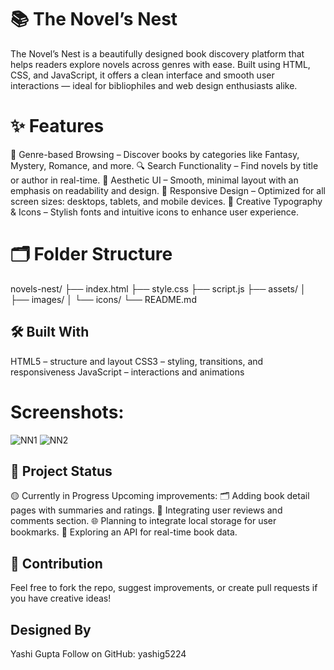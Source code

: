 # 📚 The Novel’s Nest
The Novel’s Nest is a beautifully designed book discovery platform that helps readers explore novels across genres with ease. Built using HTML, CSS, and JavaScript, it offers a clean interface and smooth user interactions — ideal for bibliophiles and web design enthusiasts alike.

# ✨ Features
📖 Genre-based Browsing – Discover books by categories like Fantasy, Mystery, Romance, and more.
🔍 Search Functionality – Find novels by title or author in real-time.
🌈 Aesthetic UI – Smooth, minimal layout with an emphasis on readability and design.
📱 Responsive Design – Optimized for all screen sizes: desktops, tablets, and mobile devices.
🎨 Creative Typography & Icons – Stylish fonts and intuitive icons to enhance user experience.

# 🗂 Folder Structure
novels-nest/
├── index.html
├── style.css
├── script.js
├── assets/
│   ├── images/
│   └── icons/
└── README.md


## 🛠️ Built With
HTML5 – structure and layout
CSS3 – styling, transitions, and responsiveness
JavaScript – interactions and animations


# Screenshots:
![NN1](https://github.com/user-attachments/assets/dfbbb6d9-8206-46b0-bec7-4561f28cba34)
![NN2](https://github.com/user-attachments/assets/16d30f38-89b4-416b-92df-2e3a6ff5c70e)

## 🚧 Project Status
🟡 Currently in Progress
Upcoming improvements:
   🗂 Adding book detail pages with summaries and ratings.
   💬 Integrating user reviews and comments section.
   🌐 Planning to integrate local storage for user bookmarks.
   🧠 Exploring an API for real-time book data.

## 💌 Contribution
Feel free to fork the repo, suggest improvements, or create pull requests if you have creative ideas!

## Designed By
Yashi Gupta
Follow on GitHub: yashig5224 
